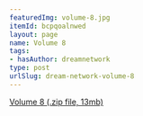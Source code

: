 ```yaml
---
featuredImg: volume-8.jpg
itemId: bcpqoalnwed
layout: page
name: Volume 8
tags:
- hasAuthor: dreamnetwork
type: post
urlSlug: dream-network-volume-8
---
```

<a href="../files/Volume_8.zip" download>Volume 8 (.zip file, 13mb)</a>